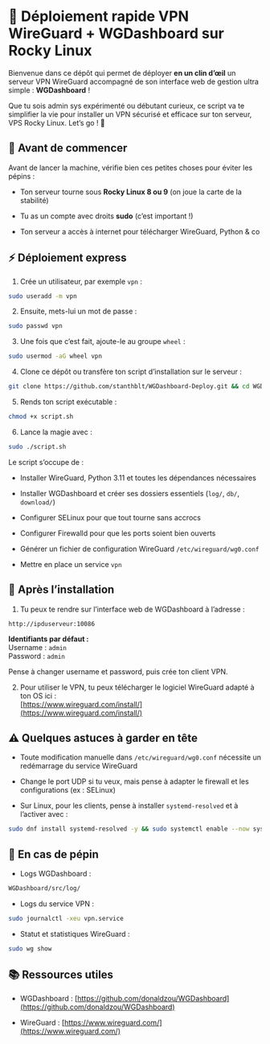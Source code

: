 # 🚀 Déploiement rapide VPN WireGuard + WGDashboard sur Rocky Linux

Bienvenue dans ce dépôt qui permet de déployer **en un clin d’œil** un serveur VPN WireGuard accompagné de son interface web de gestion ultra simple : **WGDashboard** !

Que tu sois admin sys expérimenté ou débutant curieux, ce script va te simplifier la vie pour installer un VPN sécurisé et efficace sur ton serveur, VPS Rocky Linux. Let’s go ! 🎉

## 🔧 Avant de commencer

Avant de lancer la machine, vérifie bien ces petites choses pour éviter les pépins :

-   Ton serveur tourne sous **Rocky Linux 8 ou 9** (on joue la carte de la stabilité)
    
-   Tu as un compte avec droits **sudo** (c’est important !)
    
-   Ton serveur a accès à internet pour télécharger WireGuard, Python & co

## ⚡ Déploiement express

1.  Crée un utilisateur, par exemple `vpn` :
```bash
sudo useradd -m vpn
```

2.  Ensuite, mets-lui un mot de passe :
```bash
sudo passwd vpn
```

3.  Une fois que c’est fait, ajoute-le au groupe `wheel` :
```bash
sudo usermod -aG wheel vpn
```

4.  Clone ce dépôt ou transfère ton script d’installation sur le serveur :
```bash
git clone https://github.com/stanthblt/WGDashboard-Deploy.git && cd WGDashboard-Deploy
```

5.  Rends ton script exécutable :
```bash
chmod +x script.sh
```

6.  Lance la magie avec :

```bash
sudo ./script.sh
```

Le script s’occupe de :

-   Installer WireGuard, Python 3.11 et toutes les dépendances nécessaires
    
-   Installer WGDashboard et créer ses dossiers essentiels (`log/`, `db/`, `download/`)
    
-   Configurer SELinux pour que tout tourne sans accrocs
    
-   Configurer Firewalld pour que les ports soient bien ouverts
    
-   Générer un fichier de configuration WireGuard `/etc/wireguard/wg0.conf`
    
-   Mettre en place un service `vpn`

## 🎉 Après l’installation

1.  Tu peux te rendre sur l’interface web de WGDashboard à l’adresse :
```
http://ipduserveur:10086
```

**Identifiants par défaut :**  
Username : `admin`  
Password : `admin`

Pense à changer username et password, puis crée ton client VPN.

2.  Pour utiliser le VPN, tu peux télécharger le logiciel WireGuard adapté à ton OS ici :  
    [https://www.wireguard.com/install/](https://www.wireguard.com/install/)


## ⚠️ Quelques astuces à garder en tête

-   Toute modification manuelle dans `/etc/wireguard/wg0.conf` nécessite un redémarrage du service WireGuard
    
-   Change le port UDP si tu veux, mais pense à adapter le firewall et les configurations (ex : SELinux)
    
-   Sur Linux, pour les clients, pense à installer `systemd-resolved` et à l’activer avec :
```bash
sudo dnf install systemd-resolved -y && sudo systemctl enable --now systemd-resolved
```

## 🐞 En cas de pépin

-   Logs WGDashboard :
```bash
WGDashboard/src/log/
```
-   Logs du service VPN :
```bash
sudo journalctl -xeu vpn.service
```
-   Statut et statistiques WireGuard :
```bash
sudo wg show
```

## 📚 Ressources utiles

-   WGDashboard : [https://github.com/donaldzou/WGDashboard](https://github.com/donaldzou/WGDashboard)
    
-   WireGuard : [https://www.wireguard.com/](https://www.wireguard.com/)
